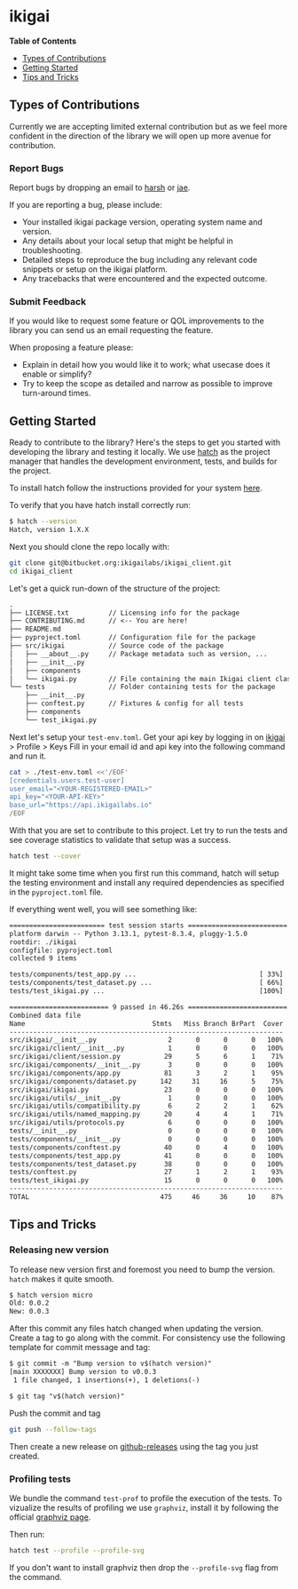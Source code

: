 # ikigai

**Table of Contents**

- [Types of Contributions](#types-of-contributions)
- [Getting Started](#getting-started)
- [Tips and Tricks](#tips-and-tricks)

## Types of Contributions

Currently we are accepting limited external contribution but as we feel more
confident in the direction of the library we will open up more avenue for contribution.

### Report Bugs

Report bugs by dropping an email to [harsh](mailto:harsh@ikigailabs.io) or [jae](mailto:simjae@ikigailabs.io).

If you are reporting a bug, please include:

- Your installed ikigai package version, operating system name and version.
- Any details about your local setup that might be helpful in troubleshooting.
- Detailed steps to reproduce the bug including any relevant code snippets or setup on the ikigai platform.
- Any tracebacks that were encountered and the expected outcome.

### Submit Feedback

If you would like to request some feature or QOL improvements to the library you can send us an email requesting the feature.

When proposing a feature please:

- Explain in detail how you would like it to work; what usecase does it enable or simplify?
- Try to keep the scope as detailed and narrow as possible to improve turn-around times.

## Getting Started

Ready to contribute to the library? Here's the steps to get you started with developing the library and testing it locally.
We use [hatch](https://hatch.pypa.io/latest/) as the project manager that handles the development environment, tests, and builds for the project.

To install hatch follow the instructions provided for your system [here](https://hatch.pypa.io/latest/install/).

To verify that you have hatch install correctly run:

```sh
$ hatch --version
Hatch, version 1.X.X
```

Next you should clone the repo locally with:

```sh
git clone git@bitbucket.org:ikigailabs/ikigai_client.git
cd ikigai_client
```

Let's get a quick run-down of the structure of the project:

```txt
.
├── LICENSE.txt          // Licensing info for the package
├── CONTRIBUTING.md      // <-- You are here!
├── README.md
├── pyproject.toml       // Configuration file for the package
├── src/ikigai           // Source code of the package
│   ├── __about__.py     // Package metadata such as version, ...
│   ├── __init__.py
│   ├── components
│   └── ikigai.py        // File containing the main Ikigai client class
└── tests                // Folder containing tests for the package
    ├── __init__.py
    ├── conftest.py      // Fixtures & config for all tests
    ├── components
    └── test_ikigai.py
```

Next let's setup your `test-env.toml`.
Get your api key by logging in on [ikigai](https://app.ikigailabs.io) > Profile > Keys
Fill in your email id and api key into the following command and run it.

```sh
cat > ./test-env.toml <<'/EOF'
[credentials.users.test-user]
user_email="<YOUR-REGISTERED-EMAIL>"
api_key="<YOUR-API-KEY>"
base_url="https://api.ikigailabs.io"
/EOF
```

With that you are set to contribute to this project.
Let try to run the tests and see coverage statistics to validate that setup was a success.

```sh
hatch test --cover
```

It might take some time when you first run this command,
hatch will setup the testing environment and install any required dependencies as specified in the `pyproject.toml` file.

If everything went well, you will see something like:

```txt
======================== test session starts =========================
platform darwin -- Python 3.13.1, pytest-8.3.4, pluggy-1.5.0
rootdir: ./ikigai
configfile: pyproject.toml
collected 9 items

tests/components/test_app.py ...                               [ 33%]
tests/components/test_dataset.py ...                           [ 66%]
tests/test_ikigai.py ...                                       [100%]

========================= 9 passed in 46.26s =========================
Combined data file
Name                                Stmts   Miss Branch BrPart  Cover
---------------------------------------------------------------------
src/ikigai/__init__.py                  2      0      0      0   100%
src/ikigai/client/__init__.py           1      0      0      0   100%
src/ikigai/client/session.py           29      5      6      1    71%
src/ikigai/components/__init__.py       3      0      0      0   100%
src/ikigai/components/app.py           81      3      2      1    95%
src/ikigai/components/dataset.py      142     31     16      5    75%
src/ikigai/ikigai.py                   23      0      0      0   100%
src/ikigai/utils/__init__.py            1      0      0      0   100%
src/ikigai/utils/compatibility.py       6      2      2      1    62%
src/ikigai/utils/named_mapping.py      20      4      4      1    71%
src/ikigai/utils/protocols.py           6      0      0      0   100%
tests/__init__.py                       0      0      0      0   100%
tests/components/__init__.py            0      0      0      0   100%
tests/components/conftest.py           40      0      4      0   100%
tests/components/test_app.py           41      0      0      0   100%
tests/components/test_dataset.py       38      0      0      0   100%
tests/conftest.py                      27      1      2      1    93%
tests/test_ikigai.py                   15      0      0      0   100%
---------------------------------------------------------------------
TOTAL                                 475     46     36     10    87%
```

## Tips and Tricks

### Releasing new version

To release new version first and foremost you need to bump the version. `hatch` makes it quite smooth.

```sh
$ hatch version micro
Old: 0.0.2
New: 0.0.3
```

After this commit any files hatch changed when updating the version. Create a tag to go along with the commit.
For consistency use the following template for commit message and tag:

```txt
$ git commit -m "Bump version to v$(hatch version)"
[main XXXXXXX] Bump version to v0.0.3
 1 file changed, 1 insertions(+), 1 deletions(-)

$ git tag "v$(hatch version)"
```

Push the commit and tag

```sh
git push --follow-tags
```

Then create a new release on
[github-releases](https://github.com/ikigailabs-io/ikigai/releases/new) using the tag you just created.

### Profiling tests

We bundle the command `test-prof` to profile the execution of the tests.
To vizualize the results of profiling we use `graphviz`, install it by
following the official [graphviz page](https://graphviz.org/download/).

Then run:

```sh
hatch test --profile --profile-svg
```

If you don't want to install graphviz then drop the `--profile-svg` flag from the command.
